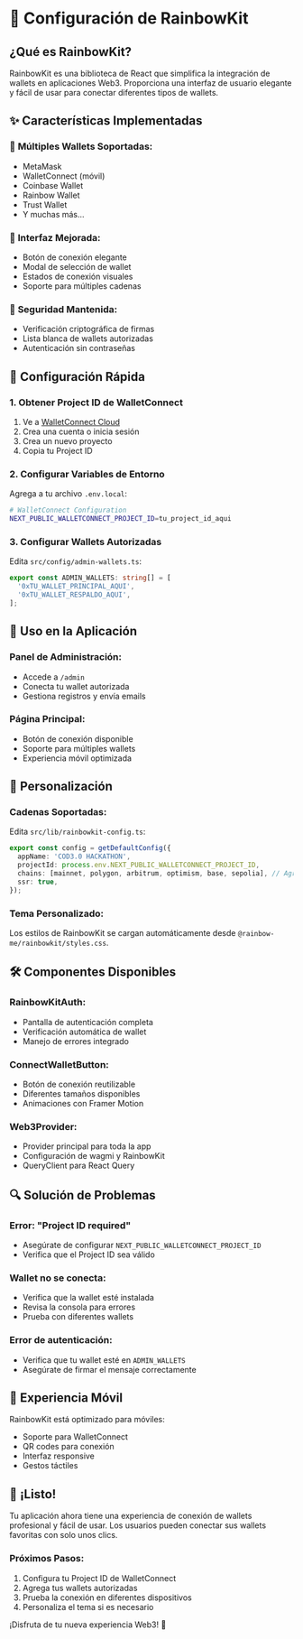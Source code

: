 # 🌈 Configuración de RainbowKit

## ¿Qué es RainbowKit?

RainbowKit es una biblioteca de React que simplifica la integración de wallets en aplicaciones Web3. Proporciona una interfaz de usuario elegante y fácil de usar para conectar diferentes tipos de wallets.

## ✨ Características Implementadas

### 🔗 **Múltiples Wallets Soportadas:**
- MetaMask
- WalletConnect (móvil)
- Coinbase Wallet
- Rainbow Wallet
- Trust Wallet
- Y muchas más...

### 🎨 **Interfaz Mejorada:**
- Botón de conexión elegante
- Modal de selección de wallet
- Estados de conexión visuales
- Soporte para múltiples cadenas

### 🔐 **Seguridad Mantenida:**
- Verificación criptográfica de firmas
- Lista blanca de wallets autorizadas
- Autenticación sin contraseñas

## 🚀 Configuración Rápida

### 1. **Obtener Project ID de WalletConnect**

1. Ve a [WalletConnect Cloud](https://cloud.walletconnect.com/)
2. Crea una cuenta o inicia sesión
3. Crea un nuevo proyecto
4. Copia tu Project ID

### 2. **Configurar Variables de Entorno**

Agrega a tu archivo `.env.local`:

```bash
# WalletConnect Configuration
NEXT_PUBLIC_WALLETCONNECT_PROJECT_ID=tu_project_id_aqui
```

### 3. **Configurar Wallets Autorizadas**

Edita `src/config/admin-wallets.ts`:

```typescript
export const ADMIN_WALLETS: string[] = [
  '0xTU_WALLET_PRINCIPAL_AQUI',
  '0xTU_WALLET_RESPALDO_AQUI',
];
```

## 🎯 Uso en la Aplicación

### **Panel de Administración:**
- Accede a `/admin`
- Conecta tu wallet autorizada
- Gestiona registros y envía emails

### **Página Principal:**
- Botón de conexión disponible
- Soporte para múltiples wallets
- Experiencia móvil optimizada

## 🔧 Personalización

### **Cadenas Soportadas:**
Edita `src/lib/rainbowkit-config.ts`:

```typescript
export const config = getDefaultConfig({
  appName: 'COD3.0 HACKATHON',
  projectId: process.env.NEXT_PUBLIC_WALLETCONNECT_PROJECT_ID,
  chains: [mainnet, polygon, arbitrum, optimism, base, sepolia], // Agrega/quita cadenas
  ssr: true,
});
```

### **Tema Personalizado:**
Los estilos de RainbowKit se cargan automáticamente desde `@rainbow-me/rainbowkit/styles.css`.

## 🛠️ Componentes Disponibles

### **RainbowKitAuth:**
- Pantalla de autenticación completa
- Verificación automática de wallet
- Manejo de errores integrado

### **ConnectWalletButton:**
- Botón de conexión reutilizable
- Diferentes tamaños disponibles
- Animaciones con Framer Motion

### **Web3Provider:**
- Provider principal para toda la app
- Configuración de wagmi y RainbowKit
- QueryClient para React Query

## 🔍 Solución de Problemas

### **Error: "Project ID required"**
- Asegúrate de configurar `NEXT_PUBLIC_WALLETCONNECT_PROJECT_ID`
- Verifica que el Project ID sea válido

### **Wallet no se conecta:**
- Verifica que la wallet esté instalada
- Revisa la consola para errores
- Prueba con diferentes wallets

### **Error de autenticación:**
- Verifica que tu wallet esté en `ADMIN_WALLETS`
- Asegúrate de firmar el mensaje correctamente

## 📱 Experiencia Móvil

RainbowKit está optimizado para móviles:
- Soporte para WalletConnect
- QR codes para conexión
- Interfaz responsive
- Gestos táctiles

## 🎉 ¡Listo!

Tu aplicación ahora tiene una experiencia de conexión de wallets profesional y fácil de usar. Los usuarios pueden conectar sus wallets favoritas con solo unos clics.

### **Próximos Pasos:**
1. Configura tu Project ID de WalletConnect
2. Agrega tus wallets autorizadas
3. Prueba la conexión en diferentes dispositivos
4. Personaliza el tema si es necesario

¡Disfruta de tu nueva experiencia Web3! 🚀






